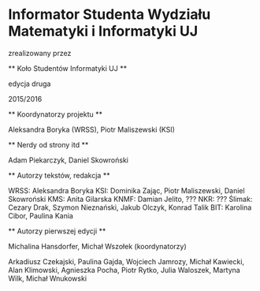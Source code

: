 # Informator Studenta Wydziału Matematyki i Informatyki UJ

zrealizowany przez

** Koło Studentów Informatyki UJ **

edycja druga

2015/2016

** Koordynatorzy projektu **

Aleksandra Boryka (WRSS), Piotr Maliszewski (KSI)

** Nerdy od strony itd **

Adam Piekarczyk, Daniel Skowroński

** Autorzy tekstów, redakcja **

WRSS: Aleksandra Boryka
KSI: Dominika Zając, Piotr Maliszewski, Daniel Skowroński
KMS: Anita Gilarska
KNMF: Damian Jelito, ???
NKR: ???
Ślimak: Cezary Drak, Szymon Nieznański, Jakub Olczyk, Konrad Talik
BIT: Karolina Cibor, Paulina Kania

** Autorzy pierwszej edycji **

Michalina Hansdorfer, Michał Wszołek (koordynatorzy)

Arkadiusz Czekajski, Paulina Gajda, Wojciech Jamrozy, Michał Kawiecki, Alan Klimowski, Agnieszka Pocha, Piotr Rytko, Julia Waloszek, Martyna Wilk, Michał Wnukowski
